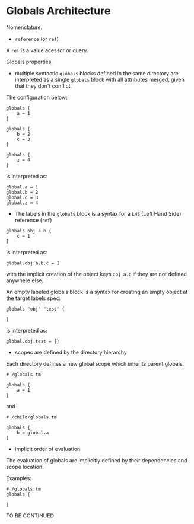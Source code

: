 # Globals Architecture

Nomenclature:

- `reference` (or `ref`)

A `ref` is a value acessor or query.

Globals properties:

- multiple syntactic `globals` blocks defined in the same directory are interpreted
as a single `globals` block with all attributes merged, given that they don't
conflict.

The configuration below:

```hcl
globals {
    a = 1
}

globals {
    b = 2
    c = 3
}

globals {
    z = 4
}
```

is interpreted as:

```
global.a = 1
global.b = 2
global.c = 3
global.z = 4
```

- The labels in the `globals` block is a syntax for a `LHS` (Left Hand Side)
reference (`ref`)

```hcl
globals obj a b {
    c = 1
}
```

is interpreted as:

```
global.obj.a.b.c = 1
```

with the implicit creation of the object keys `obj.a.b` if they are not defined
anywhere else.

An empty labeled globals block is a syntax for creating an empty object at the
target labels spec:

```hcl
globals "obj" "test" {

}
```

is interpreted as:

```
global.obj.test = {}
```

- scopes are defined by the directory hierarchy

Each directory defines a new global scope which inherits parent globals.

```hcl
# /globals.tm

globals {
    a = 1
}
```
and
```hcl
# /child/globals.tm

globals {
    b = global.a
}
```

- implicit order of evaluation 

The evaluation of globals are implicitly defined by their dependencies and
scope location.

Examples:

```hcl
# /globals.tm
globals {
    
}
```

TO BE CONTINUED

